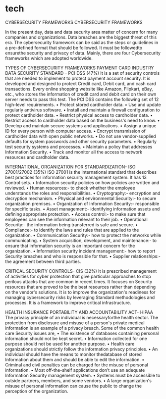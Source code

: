 # tech
CYBERSECURITY FRAMEWORKS 
CYBERSECURITY FRAMEWORKS

In the present day, data and data security area matter of concern for many companies and organizations. Data breaches are the biggest threat of this era. The cybersecurity framework can be said as the steps or guidelines in a pre-defined format that should be followed. It must be followedto ensurethe security and privacy of data. Mainly, there are four Cybersecurity frameworks which are adopted worldwide.

TYPES OF CYBERSECURITY FRAMEWORKS
PAYMENT CARD INDUSTRY DATA SECURITY STANDARD – PCI DSS (47%)
It is a set of security controls that are needed to implement to protect payment account security. It is developed and designed to protect Credit card, Debit card, and cash card transactions. Every online shopping website like Amazon, Flipkart, eBay, etc., who stores the information of credit card and debit card on their own server needs to pass this test. The PCI DSS contains the following set of 12 high-level requirements.
•	Protect stored cardholder data.
•	Use and update regularly antivirus software.
•	Install and maintain a firewall configuration to protect cardholder data.
•	Restrict physical access to cardholder data.
•	Restrict access to cardholder data based on the business's need to know.
•	Develop and maintain secure systems and applications.
•	Assign a unique ID for every person with computer access.
•	Encrypt transmission of cardholder data with open public networks.
•	Do not use vendor-supplied defaults for system passwords and other security parameters.
•	Regularly test security systems and processes.
•	Maintain a policy that addresses Information Security.
•	Track and monitor all the access to network resources and cardholder data. 

INTERNATIONAL ORGANIZATION FOR STANDARDIZATION- ISO 27001/27002 (35%)
ISO 27001 is the international standard that describes best practices for information security management system. It has 13 Control sets.
•	Information security policies on how policies are written and reviewed.
•	Human resources:- to check whether the employee understands the roles and responsibilities.
•	Cryptography:- encryption and decryption mechanism.
•	Physical and environmental Security:- to secure organization premises.
•	Organization of Information Security:- responsible for specific tasks.
•	Asset management:- identifying information assets and defining appropriate protection.
•	Access control:- to make sure that employees can see the information relevant to their job.
•	Operational Security:- the information being transferred is safe and secure.
•	Compliance:- to identify the laws and rules that are applied to the organization.
•	Communication Security:- how to protect the networks while communicating.
•	System acquisition, development, and maintenance:- to ensure that information security is an important concern for the organization.
•	Information security incident management:- how to report Security breaches and who is responsible for that.
•	Supplier relationships:- the agreement between third parties.

CRITICAL SECURITY CONTROLS- CIS (32%)
It is prescribed management of activities for cyber protection that give particular approaches to stop perilous attacks that are common in recent times. It focuses on Security resources that are proved to be the best resources rather than depending on the vendor's solutions. It is to improve the organization's readiness for managing cybersecurity risks by leveraging Standard methodologies and processes. It is a framework to improve critical infrastructure.

HEALTH INSURANCE PORTABILITY AND ACCOUNTABILITY ACT- HIPAA 
The privacy principle of an individual is necessaryforthe health sector. The protection from disclosure and misuse of a person's private medical information is an example of a privacy breach. Some of the common health care Security issues are,
•	The existence of databases containing personal information should not be kept secret.
•	Information collected for one purpose should not be used for another purpose.
•	Health care organizations should strictly follow the information privacy principles.
•	An individual should have the means to monitor thedatabase of stored Information about them and should be able to edit the information.
•	Criminal and civil penalties can be charged for the misuse of personal information.
•	Most off-the-shelf applications don’t use an adequate Information Security management system.
•	Systems must be accessible to outside partners, members, and some vendors.
•	A large organization's misuse of personal information can cause the public to change the perception of the organization.
